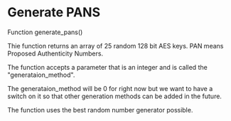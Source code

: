 # Generate PANS

Function generate_pans()

Thie function returns an array of 25 random 128 bit AES keys. PAN means Proposed Authenticity Numbers. 

The function accepts a parameter that is an integer and is called the "generataion_method".

The generataion_method will be 0 for right now but we want to have a switch on it so that other generation methods can be added in the
future. 

The function uses the best random number generator possible. 
